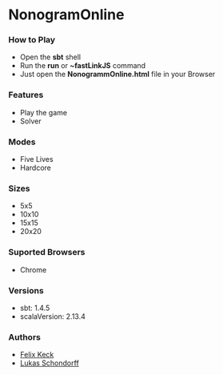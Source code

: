 # NonogramOnline

### How to Play
- Open the **sbt** shell
- Run the **run** or **~fastLinkJS** command
- Just open the **NonogrammOnline.html** file in your Browser

### Features
- Play the game
- Solver

### Modes 
- Five Lives
- Hardcore

### Sizes
- 5x5
- 10x10
- 15x15
- 20x20

### Suported Browsers
- Chrome

### Versions
- sbt: 1.4.5
- scalaVersion: 2.13.4

### Authors
- [Felix Keck](https://github.com/FK1024)
- [Lukas Schondorff](https://github.com/LukasSchondorff)
